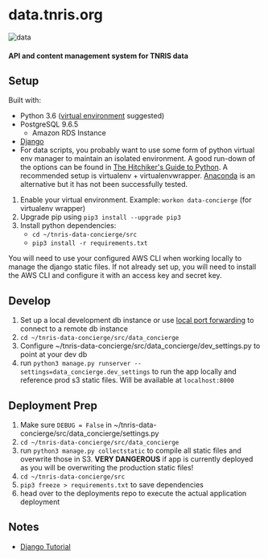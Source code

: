 # data.tnris.org
![data](https://vignette.wikia.nocookie.net/memoryalpha/images/9/9f/Data_with_pipe.jpg/revision/latest/scale-to-width-down/480?cb=20120823005940&path-prefix=en)
#### API and content management system for TNRIS data

## Setup
Built with:
* Python 3.6 ([virtual environment](https://howchoo.com/g/nwewzjmzmjc/a-guide-to-python-virtual-environments-with-virtualenvwrapper) suggested)
* PostgreSQL 9.6.5
  * Amazon RDS Instance
* [Django](https://docs.djangoproject.com/en/2.0/topics/install/)
* For data scripts, you probably want to use some form of python virtual env manager to maintain an isolated environment. A good run-down of the options can be found in [The Hitchiker's Guide to Python](http://docs.python-guide.org/en/latest/dev/virtualenvs/). A recommended setup is virtualenv + virtualenvwrapper. [Anaconda](https://uoa-eresearch.github.io/eresearch-cookbook/recipe/2014/11/20/conda/) is an alternative but it has not been successfully tested.

1. Enable your virtual environment. Example: `workon data-concierge` (for virtualenv wrapper)
2. Upgrade pip using `pip3 install --upgrade pip3`
3. Install python dependencies:
   * `cd ~/tnris-data-concierge/src`
   * `pip3 install -r requirements.txt`

You will need to use your configured AWS CLI when working locally to manage the django static files. If not already set up, you will need to install the AWS CLI and configure it with an access key and secret key.

## Develop

  1. Set up a local development db instance or use [local port forwarding](https://blog.trackets.com/2014/05/17/ssh-tunnel-local-and-remote-port-forwarding-explained-with-examples.html) to connect to a remote db instance
  1. `cd ~/tnris-data-concierge/src/data_concierge`
  1. Configure ~/tnris-data-concierge/src/data_concierge/dev_settings.py to point at your dev db
  1. run `python3 manage.py runserver --settings=data_concierge.dev_settings` to run the app locally and reference prod s3 static files. Will be available at `localhost:8000`

## Deployment Prep

1. Make sure `DEBUG = False` in ~/tnris-data-concierge/src/data_concierge/settings.py
1. `cd ~/tnris-data-concierge/src/data_concierge`
1. run `python3 manage.py collectstatic` to compile all static files and overwrite those in S3. **VERY DANGEROUS** if app is currently deployed as you will be overwriting the production static files!
1. `cd ~/tnris-data-concierge/src`
1. `pip3 freeze > requirements.txt` to save dependencies
1. head over to the deployments repo to execute the actual application deployment


## Notes
* [Django Tutorial](https://docs.djangoproject.com/en/1.11/intro/)
